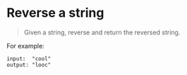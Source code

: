 # Reverse a string

> Given a string, reverse and return the reversed string.

For example: 
```
input:  "cool" 
output: "looc"
```
